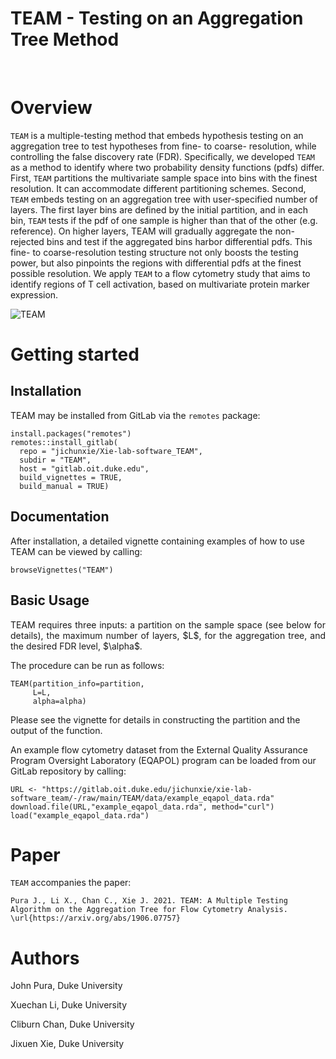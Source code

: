 # TEAM - Testing on an Aggregation Tree Method

&nbsp;

# Overview 

<p align="justify"> 

`TEAM` is a multiple-testing method that embeds hypothesis testing on an aggregation tree to test hypotheses from fine- to coarse- resolution, while controlling the false discovery rate (FDR). Specifically, we developed `TEAM` as a method to identify where two probability density functions (pdfs) differ. First, `TEAM` partitions the multivariate sample space into bins with the finest resolution. It can accommodate different partitioning schemes. Second, `TEAM` embeds testing on an aggregation tree with user-specified number of layers. The first layer bins are defined by the initial partition, and in each bin, `TEAM` tests if the pdf of one sample is higher than that of the other (e.g. reference). On higher layers, TEAM will gradually aggregate the non-rejected bins and test if the aggregated bins harbor differential pdfs. This fine- to coarse-resolution testing structure not only boosts the testing power, but also pinpoints the regions with differential pdfs at the finest possible resolution. We apply `TEAM` to a flow cytometry study that aims to identify regions of T cell activation, based on multivariate protein marker expression.
  
 </p>

![TEAM](/uploads/7475dbf686561699ebfc809904dd2d0d/TEAM.png)

# Getting started

## Installation

TEAM may be installed from GitLab via the `remotes` package:
  
```{r,eval=FALSE}
install.packages("remotes")
remotes::install_gitlab(
  repo = "jichunxie/Xie-lab-software_TEAM",
  subdir = "TEAM",
  host = "gitlab.oit.duke.edu",
  build_vignettes = TRUE,
  build_manual = TRUE)
```

## Documentation

After installation, a detailed vignette containing examples of how to use TEAM can be viewed by calling:
```{r,eval=FALSE}
browseVignettes("TEAM")
```

## Basic Usage
<p align="justify">
TEAM requires three inputs: a partition on the sample space (see below for details), the maximum number of layers, $L$, for the aggregation tree, and the desired FDR level, $\alpha$.

The procedure can be run as follows:
</p>
 
```{r, eval=FALSE}
TEAM(partition_info=partition,
     L=L,
     alpha=alpha)
```

Please see the vignette for details in constructing the partition and the output of the function.

An example flow cytometry dataset from the External Quality Assurance Program Oversight Laboratory (EQAPOL) program can be loaded from our GitLab repository by calling:

```{r, eval=FALSE}
URL <- "https://gitlab.oit.duke.edu/jichunxie/xie-lab-software_team/-/raw/main/TEAM/data/example_eqapol_data.rda"
download.file(URL,"example_eqapol_data.rda", method="curl")
load("example_eqapol_data.rda")
```

# Paper

`TEAM` accompanies the paper:
   
    Pura J., Li X., Chan C., Xie J. 2021. TEAM: A Multiple Testing Algorithm on the Aggregation Tree for Flow Cytometry Analysis. \url{https://arxiv.org/abs/1906.07757}


# Authors

John Pura, Duke University 

Xuechan Li, Duke University

Cliburn Chan, Duke University

Jixuen Xie, Duke University
